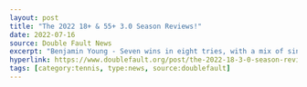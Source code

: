 ```yaml
---
layout: post
title: "The 2022 18+ & 55+ 3.0 Season Reviews!"
date: 2022-07-16
source: Double Fault News
excerpt: "Benjamin Young - Seven wins in eight tries, with a mix of singles and doubles for good measure, meant that NCRC Captain Timothy had a Swiss Army Knife of a player at his disposal, and he utilized him to MVP status!"
hyperlink: https://www.doublefault.org/post/the-2022-18-3-0-season-review
tags: [category:tennis, type:news, source:doublefault]
---
```


